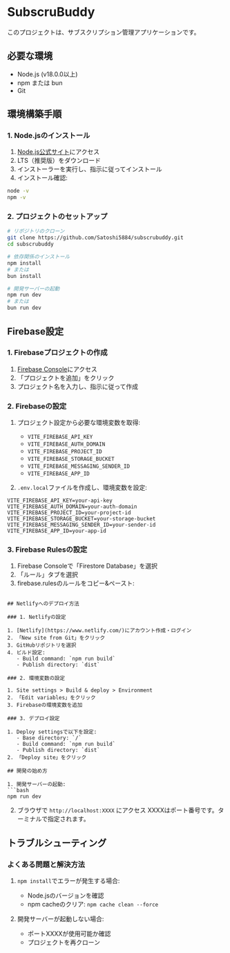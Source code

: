 # SubscruBuddy

このプロジェクトは、サブスクリプション管理アプリケーションです。

## 必要な環境

- Node.js (v18.0.0以上)
- npm または bun
- Git

## 環境構築手順

### 1. Node.jsのインストール

1. [Node.js公式サイト](https://nodejs.org/)にアクセス
2. LTS（推奨版）をダウンロード
3. インストーラーを実行し、指示に従ってインストール
4. インストール確認:
```bash
node -v
npm -v
```

### 2. プロジェクトのセットアップ

```bash
# リポジトリのクローン
git clone https://github.com/Satoshi5884/subscrubuddy.git
cd subscrubuddy

# 依存関係のインストール
npm install
# または
bun install

# 開発サーバーの起動
npm run dev
# または
bun run dev
```

## Firebase設定

### 1. Firebaseプロジェクトの作成

1. [Firebase Console](https://console.firebase.google.com/)にアクセス
2. 「プロジェクトを追加」をクリック
3. プロジェクト名を入力し、指示に従って作成

### 2. Firebaseの設定

1. プロジェクト設定から必要な環境変数を取得:
   - `VITE_FIREBASE_API_KEY`
   - `VITE_FIREBASE_AUTH_DOMAIN`
   - `VITE_FIREBASE_PROJECT_ID`
   - `VITE_FIREBASE_STORAGE_BUCKET`
   - `VITE_FIREBASE_MESSAGING_SENDER_ID`
   - `VITE_FIREBASE_APP_ID`

2. `.env.local`ファイルを作成し、環境変数を設定:
```env
VITE_FIREBASE_API_KEY=your-api-key
VITE_FIREBASE_AUTH_DOMAIN=your-auth-domain
VITE_FIREBASE_PROJECT_ID=your-project-id
VITE_FIREBASE_STORAGE_BUCKET=your-storage-bucket
VITE_FIREBASE_MESSAGING_SENDER_ID=your-sender-id
VITE_FIREBASE_APP_ID=your-app-id
```

### 3. Firebase Rulesの設定

1. Firebase Consoleで「Firestore Database」を選択
2. 「ルール」タブを選択
3. firebase.rulesのルールをコピー&ペースト:

```

## Netlifyへのデプロイ方法

### 1. Netlifyの設定

1. [Netlify](https://www.netlify.com/)にアカウント作成・ログイン
2. 「New site from Git」をクリック
3. GitHubリポジトリを選択
4. ビルド設定:
   - Build command: `npm run build`
   - Publish directory: `dist`

### 2. 環境変数の設定

1. Site settings > Build & deploy > Environment
2. 「Edit variables」をクリック
3. Firebaseの環境変数を追加

### 3. デプロイ設定

1. Deploy settingsで以下を設定:
   - Base directory: `/`
   - Build command: `npm run build`
   - Publish directory: `dist`
2. 「Deploy site」をクリック

## 開発の始め方

1. 開発サーバーの起動:
```bash
npm run dev
```

2. ブラウザで `http://localhost:XXXX` にアクセス
XXXXはポート番号です。ターミナルで指定されます。

## トラブルシューティング

### よくある問題と解決方法

1. `npm install`でエラーが発生する場合:
   - Node.jsのバージョンを確認
   - npm cacheのクリア: `npm cache clean --force`

2. 開発サーバーが起動しない場合:
   - ポートXXXXが使用可能か確認
   - プロジェクトを再クローン

